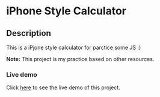 # iPhone Style Calculator

## Description

This is a iPjone style calculator for parctice some JS :)

**Note:** This project is my practice based on other resources.  

### Live demo

Click [here](https://mahmood-kn.github.io/iPhone-style-calculator/ "Calculator") to see the live demo of this project.
